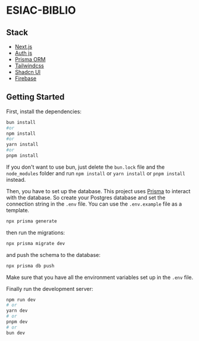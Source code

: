 # ESIAC-BIBLIO

## Stack

 - [Next.js](https://nextjs.org/)
 - [Auth js](https://authjs.dev)
 - [Prisma ORM](https://www.prisma.io/)
 - [Tailwindcss](https://www.tailwindcss.com/)
 - [Shadcn UI](https://ui.shadcn.com)
 - [Firebase](https://firebase.google.com/)

## Getting Started

First, install the dependencies:

```bash
bun install
#or
npm install
#or
yarn install
#or
pnpm install
```
If you don't want to use bun, just delete the `bun.lock` file and the `node_modules` folder and run `npm install` or `yarn install` or `pnpm install` instead.

Then, you have to set up the database. This project uses [Prisma](https://www.prisma.io/) to interact with the database.
So create your Postgres database and set the connection string in the `.env` file. You can use the `.env.example` file as a template.

```bash
npx prisma generate
```
then run the migrations:
```bash
npx prisma migrate dev
```
and push the schema to the database:
```bash
npx prisma db push
```

Make sure that you have all the environment variables set up in the `.env` file.

Finally run the development server:
```bash
npm run dev
# or
yarn dev
# or
pnpm dev
# or
bun dev
```
